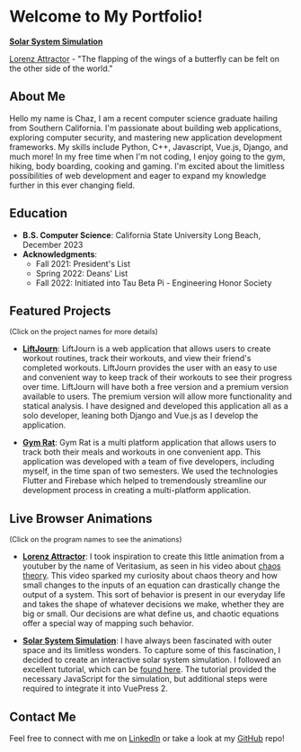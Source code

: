 # Welcome to My Portfolio!
**[Solar System Simulation](./particlesystem.md)**

<LorenzAttractor></LorenzAttractor>
[Lorenz Attractor](./lorenz.md) - "The flapping of the wings of a butterfly can be felt on the other side of the world."

## About Me
Hello my name is Chaz, I am a recent computer science graduate hailing from Southern California. I'm passionate about building web applications, exploring computer security, and mastering new application development frameworks. My skills include Python, C++, Javascript, Vue.js, Django, and much more! In my free time when I'm not coding, I enjoy going to the gym, hiking, body boarding, cooking and gaming. I'm excited about the limitless possibilities of web development and eager to expand my knowledge further in this ever changing field.

## Education
- **B.S. Computer Science**: California State University Long Beach, December 2023
- **Acknowledgments**:
    - Fall 2021: President's List
    - Spring 2022: Deans' List
    - Fall 2022: Initiated into Tau Beta Pi - Engineering Honor Society

## Featured Projects
<span style="font-size: 0.9em;">(Click on the project names for more details)</span>

- **[LiftJourn](./projects/liftjourn.md)**: LiftJourn is a web application that allows users to create workout routines, track their workouts, and view their friend's completed workouts. LiftJourn provides the user with an easy to use and convenient way to keep track of their workouts to see their progress over time. LiftJourn will have both a free version and a premium version available to users. The premium version will allow more functionality and statical analysis. I have designed and developed this application all as a solo developer, leaning both Django and Vue.js as I develop the application.

- **[Gym Rat](./projects/gymrat.md)**: Gym Rat is a multi platform application that allows users to track both their meals and workouts in one convenient app. This application was developed with a team of five developers, including myself, in the time span of two semesters. We used the technologies Flutter and Firebase which helped to tremendously streamline our development process in creating a multi-platform application.

## Live Browser Animations
<span style="font-size: 0.9em;">(Click on the program names to see the animations)</span>

- **[Lorenz Attractor](./lorenz.md)**: I took inspiration to create this little animation from a youtuber by the name of Veritasium, as seen in his video about [chaos theory](https://www.youtube.com/watch?v=fDek6cYijxI). This video sparked my curiosity about chaos theory and how small changes to the inputs of an equation can drastically change the output of a system. This sort of behavior is present in our everyday life and takes the shape of whatever decisions we make, whether they are big or small. Our decisions are what define us, and chaotic equations offer a special way of mapping such behavior.

- **[Solar System Simulation](./solarsystem.md)**: I have always been fascinated with outer space and its limitless wonders. To capture some of this fascination, I decided to create an interactive solar system simulation. I followed an excellent tutorial, which can be [found here](https://www.youtube.com/watch?v=pgFnZyL8zEA&t=0). The tutorial provided the necessary JavaScript for the simulation, but additional steps were required to integrate it into VuePress 2.

## Contact Me
Feel free to connect with me on [LinkedIn](https://www.linkedin.com/in/chaz-arvizu-11816b2a2) or take a look at my [GitHub](https://github.com/ChazArvizu) repo!

<script setup>
import LorenzAttractor from '../../components/LorenzAttractor.vue'
</script>
